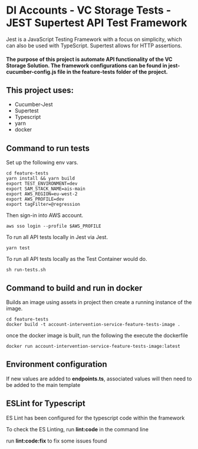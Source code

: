 # DI Accounts - VC Storage Tests - JEST Supertest API Test Framework
Jest is a JavaScript Testing Framework with a focus on simplicity, which can also be used with TypeScript.
Supertest allows for HTTP assertions.

#### The purpose of this project is automate API functionality of the VC Storage Solution. The framework configurations can be found in jest-cucumber-config.js file in the feature-tests folder of the project.

## This project uses:
- Cucumber-Jest
- Supertest
- Typescript
- yarn
- docker

## Command to run tests

Set up the following env vars.
```shell
cd feature-tests
yarn install && yarn build
export TEST_ENVIRONMENT=dev
export SAM_STACK_NAME=ais-main
export AWS_REGION=eu-west-2
export AWS_PROFILE=dev
export tagFilter=@regression
```

Then sign-in into AWS account.
```shell
aws sso login --profile $AWS_PROFILE
```

To run all API tests locally in Jest via Jest.
```shell
yarn test
```

To run all API tests locally as the Test Container would do.
```shell
sh run-tests.sh
```

## Command to build and run in docker
Builds an image using assets in project then create a running instance of the image.

```shell
cd feature-tests
docker build -t account-intervention-service-feature-tests-image .
```

once the docker image is built, run the following the execute the dockerfile
```shell
docker run account-intervention-service-feature-tests-image:latest
```

## Environment configuration
If new values are added to **endpoints.ts**, associated values will then need to be added to the main template

## ESLint for Typescript
ES Lint has been configured for the typescript code within the framework

To check the ES Linting, run **lint:code** in the command line

run **lint:code:fix** to fix some issues found
